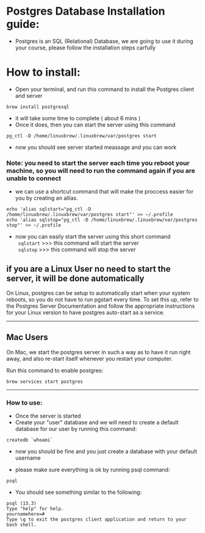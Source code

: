 
# Postgres Database Installation guide:
- Postgres is an SQL (Relational) Database, we are going to use it during your course, please follow the installation steps carfully

# How to install:
- Open your terminal, and run this command to install the Postgres client and server

```
brew install postgresql
```

- it will take some time to complete ( about 6 mins )
- Once it does, then you can start the server using this command <br>
```
pg_ctl -D /home/linuxbrew/.linuxbrew/var/postgres start
```
- now you should see server started meassage and you can work 
![]()
### Note: you need to start the server each time you reboot your machine, so you will need to run the command again if you are unable to connect
- we can use a shortcut command that will make the proccess easier for you by creating an allias.

``` 
echo 'alias sqlstart="pg_ctl -D /home/linuxbrew/.linuxbrew/var/postgres start"' >> ~/.profile
echo 'alias sqlstop="pg_ctl -D /home/linuxbrew/.linuxbrew/var/postgres stop"' >> ~/.profile
```

- now you can easily start the server using this short command <br>
``` sqlstart```  >>> this command will start the server <br>
``` sqlstop```   >>> this command will stop the server

## if you are a Linux User no need to start the server, it will be done automatically
On Linux, postgres can be setup to automatically start when your system reboots, so you do not have to run pgstart every time. To set this up, refer to the Postgres Server Documentation and follow the appropriate instructions for your Linux version to have postgres auto-start as a service.


-------------------------------------------------
## Mac Users
On Mac, we start the postgres server in such a way as to have it run right away, and also re-start itself whenever you restart your computer.

Run this command to enable postgres:

```brew services start postgres```

-------------------------------------------------
### How to use:
- Once the server is started
- Create your "user" database and we will need to create a default database for our user by running this command:

``` createdb `whoami` ```

- now you should be fine and you just create a database with your default username

- please make sure everything is ok by running psql command:

``` psql ```

- You should see something similar to the following:
```
psql (13.3)
Type "help" for help.
yournamehere=#
Type \q to exit the postgres client application and return to your bash shell.
```

 
